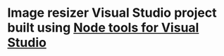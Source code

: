﻿# Image resizer Visual Studio project built using [Node tools for Visual Studio](https://nodejstools.codeplex.com)
